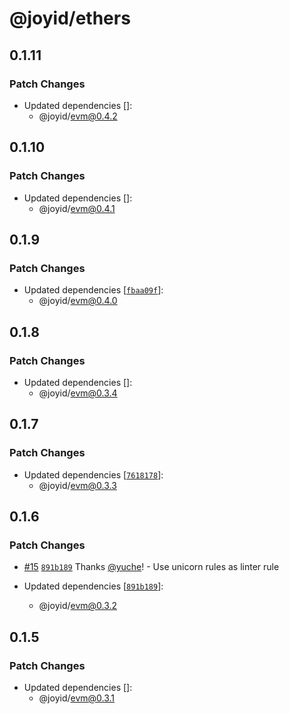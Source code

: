 # @joyid/ethers

## 0.1.11

### Patch Changes

- Updated dependencies []:
  - @joyid/evm@0.4.2

## 0.1.10

### Patch Changes

- Updated dependencies []:
  - @joyid/evm@0.4.1

## 0.1.9

### Patch Changes

- Updated dependencies [[`fbaa09f`](https://github.com/nervina-labs/joyid-sdk-js/commit/fbaa09f82b6d3f3d8d7f741e88c1293d1e69609a)]:
  - @joyid/evm@0.4.0

## 0.1.8

### Patch Changes

- Updated dependencies []:
  - @joyid/evm@0.3.4

## 0.1.7

### Patch Changes

- Updated dependencies [[`7618178`](https://github.com/nervina-labs/joyid-sdk-js/commit/76181780b920408c441bdf12b9f4351923914647)]:
  - @joyid/evm@0.3.3

## 0.1.6

### Patch Changes

- [#15](https://github.com/nervina-labs/joyid-sdk-js/pull/15) [`891b189`](https://github.com/nervina-labs/joyid-sdk-js/commit/891b189bcb168513aab9f118dfd9fee6d4ac3a06) Thanks [@yuche](https://github.com/yuche)! - Use unicorn rules as linter rule

- Updated dependencies [[`891b189`](https://github.com/nervina-labs/joyid-sdk-js/commit/891b189bcb168513aab9f118dfd9fee6d4ac3a06)]:
  - @joyid/evm@0.3.2

## 0.1.5

### Patch Changes

- Updated dependencies []:
  - @joyid/evm@0.3.1
